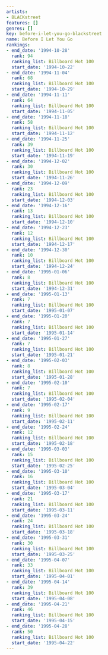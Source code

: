 ```yaml
---
artists:
- BLACKstreet
features: []
genres: []
key: before-i-let-you-go-blackstreet
name: Before I Let You Go
rankings:
- end_date: '1994-10-28'
  rank: 94
  ranking_list: Billboard Hot 100
  start_date: '1994-10-22'
- end_date: '1994-11-04'
  rank: 68
  ranking_list: Billboard Hot 100
  start_date: '1994-10-29'
- end_date: '1994-11-11'
  rank: 64
  ranking_list: Billboard Hot 100
  start_date: '1994-11-05'
- end_date: '1994-11-18'
  rank: 58
  ranking_list: Billboard Hot 100
  start_date: '1994-11-12'
- end_date: '1994-11-25'
  rank: 39
  ranking_list: Billboard Hot 100
  start_date: '1994-11-19'
- end_date: '1994-12-02'
  rank: 30
  ranking_list: Billboard Hot 100
  start_date: '1994-11-26'
- end_date: '1994-12-09'
  rank: 23
  ranking_list: Billboard Hot 100
  start_date: '1994-12-03'
- end_date: '1994-12-16'
  rank: 13
  ranking_list: Billboard Hot 100
  start_date: '1994-12-10'
- end_date: '1994-12-23'
  rank: 12
  ranking_list: Billboard Hot 100
  start_date: '1994-12-17'
- end_date: '1994-12-30'
  rank: 10
  ranking_list: Billboard Hot 100
  start_date: '1994-12-24'
- end_date: '1995-01-06'
  rank: 8
  ranking_list: Billboard Hot 100
  start_date: '1994-12-31'
- end_date: '1995-01-13'
  rank: 7
  ranking_list: Billboard Hot 100
  start_date: '1995-01-07'
- end_date: '1995-01-20'
  rank: 7
  ranking_list: Billboard Hot 100
  start_date: '1995-01-14'
- end_date: '1995-01-27'
  rank: 7
  ranking_list: Billboard Hot 100
  start_date: '1995-01-21'
- end_date: '1995-02-03'
  rank: 8
  ranking_list: Billboard Hot 100
  start_date: '1995-01-28'
- end_date: '1995-02-10'
  rank: 7
  ranking_list: Billboard Hot 100
  start_date: '1995-02-04'
- end_date: '1995-02-17'
  rank: 9
  ranking_list: Billboard Hot 100
  start_date: '1995-02-11'
- end_date: '1995-02-24'
  rank: 12
  ranking_list: Billboard Hot 100
  start_date: '1995-02-18'
- end_date: '1995-03-03'
  rank: 15
  ranking_list: Billboard Hot 100
  start_date: '1995-02-25'
- end_date: '1995-03-10'
  rank: 16
  ranking_list: Billboard Hot 100
  start_date: '1995-03-04'
- end_date: '1995-03-17'
  rank: 21
  ranking_list: Billboard Hot 100
  start_date: '1995-03-11'
- end_date: '1995-03-24'
  rank: 24
  ranking_list: Billboard Hot 100
  start_date: '1995-03-18'
- end_date: '1995-03-31'
  rank: 30
  ranking_list: Billboard Hot 100
  start_date: '1995-03-25'
- end_date: '1995-04-07'
  rank: 33
  ranking_list: Billboard Hot 100
  start_date: '1995-04-01'
- end_date: '1995-04-14'
  rank: 39
  ranking_list: Billboard Hot 100
  start_date: '1995-04-08'
- end_date: '1995-04-21'
  rank: 46
  ranking_list: Billboard Hot 100
  start_date: '1995-04-15'
- end_date: '1995-04-28'
  rank: 50
  ranking_list: Billboard Hot 100
  start_date: '1995-04-22'
---
```



